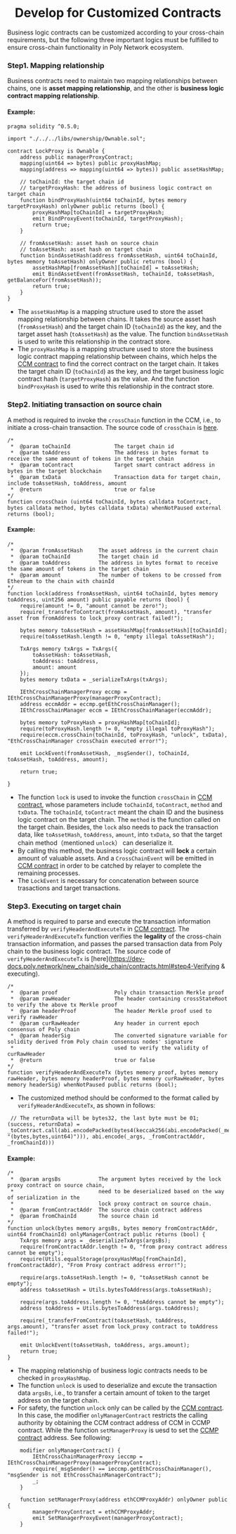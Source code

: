 <h1 align="center">Develop for Customized Contracts</h1>

Business logic contracts can be customized according to your cross-chain requirements, but the following three important logics must be fulfilled to ensure cross-chain functionality in Poly Network ecosystem.


### Step1. Mapping relationship

Business contracts need to maintain two mapping relationships between chains, one is **asset mapping relationship**, and the other is **business logic contract mapping relationship**.

#### Example:

```solidity
pragma solidity ^0.5.0;

import "./../../libs/ownership/Ownable.sol";

contract LockProxy is Ownable {
    address public managerProxyContract;
    mapping(uint64 => bytes) public proxyHashMap;
    mapping(address => mapping(uint64 => bytes)) public assetHashMap;
    
    // toChainId: the target chain id
    // targetProxyHash: the address of business logic contract on target chain
    function bindProxyHash(uint64 toChainId, bytes memory targetProxyHash) onlyOwner public returns (bool) {
        proxyHashMap[toChainId] = targetProxyHash;
        emit BindProxyEvent(toChainId, targetProxyHash);
        return true;
    }
    
    // fromAssetHash: asset hash on source chain 
    // toAssetHash: asset hash on target chain
    function bindAssetHash(address fromAssetHash, uint64 toChainId, bytes memory toAssetHash) onlyOwner public returns (bool) {
        assetHashMap[fromAssetHash][toChainId] = toAssetHash;
        emit BindAssetEvent(fromAssetHash, toChainId, toAssetHash, getBalanceFor(fromAssetHash));
        return true;
    }
}
```
- The `assetHashMap` is a mapping structure used to store the asset mapping relationship between chains. It takes the source asset hash (`fromAssetHash`) and the target chain ID (`toChainId`) as the key, and the target asset hash (`toAssetHash`) as the value. The function `bindAssetHash` is used to write this relationship in the contract store.
- The `proxyHashMap` is a mapping structure used to store the business logic contract mapping relationship between chains, which helps the [CCM contract](https://github.com/polynetwork/eth-contracts/blob/master/contracts/core/cross_chain_manager/interface/IEthCrossChainManager.sol) to find the correct contract on the target chain. It takes the target chain ID (`toChainId`) as the key, and the target business logic contract hash (`targetProxyHash`) as the value. And the function `bindProxyHash` is used to write this relationship in the contract store.

### Step2. Initiating transaction on source chain

A method is required to invoke the `crossChain` function in the CCM, i.e., to initiate a cross-chain transaction. The source code of `crossChain` is [here](https://dev-docs.poly.network/new_chain/side_chain/contracts.html#step3-pushing-transactions).


```solidity
/*  
 *  @param toChainId              The target chain id
 *  @param toAddress              The address in bytes format to receive the same amount of tokens in the target chain
 *  @param toContract             Target smart contract address in bytes in the target blockchain
 *  @param txData                 Transaction data for target chain, include toAssetHash, toAddress, amount
 *  @return                       true or false 
*/
function crossChain (uint64 toChainId, bytes calldata toContract, bytes calldata method, bytes calldata txData) whenNotPaused external returns (bool);
```

#### Example:

```solidity
/*  
 *  @param fromAssetHash     The asset address in the current chain
 *  @param toChainId         The target chain id
 *  @param toAddress         The address in bytes format to receive the same amount of tokens in the target chain 
 *  @param amount            The number of tokens to be crossed from Ethereum to the chain with chainId
*/
function lock(address fromAssetHash, uint64 toChainId, bytes memory toAddress, uint256 amount) public payable returns (bool) {
    require(amount != 0, "amount cannot be zero!");
    require(_transferToContract(fromAssetHash, amount), "transfer asset from fromAddress to lock_proxy contract failed!");
        
    bytes memory toAssetHash = assetHashMap[fromAssetHash][toChainId];
    require(toAssetHash.length != 0, "empty illegal toAssetHash");

    TxArgs memory txArgs = TxArgs({
        toAssetHash: toAssetHash,
        toAddress: toAddress,
        amount: amount
    });
    bytes memory txData = _serializeTxArgs(txArgs);
        
    IEthCrossChainManagerProxy eccmp = IEthCrossChainManagerProxy(managerProxyContract);
    address eccmAddr = eccmp.getEthCrossChainManager();
    IEthCrossChainManager eccm = IEthCrossChainManager(eccmAddr);
        
    bytes memory toProxyHash = proxyHashMap[toChainId];
    require(toProxyHash.length != 0, "empty illegal toProxyHash");
    require(eccm.crossChain(toChainId, toProxyHash, "unlock", txData), "EthCrossChainManager crossChain executed error!");

    emit LockEvent(fromAssetHash, _msgSender(), toChainId, toAssetHash, toAddress, amount);
        
    return true;
    
}
```
- The function `lock` is used to invoke the function `crossChain` in [CCM contract](https://github.com/polynetwork/eth-contracts/blob/master/contracts/core/cross_chain_manager/interface/IEthCrossChainManager.sol), whose parameters include `toChainId`, `toContract`, `method` and `txData`.  The `toChainId`, `toContract` meant the chain ID and the business logic contract on the target chain. The `method` is the function called on the target chain. Besides, the `lock` also needs to pack the transaction data, like  `toAssetHash`, `toAddress`, `amount`, into `txData`, so that the target chain method（mentioned `unlock`） can deserialize it.
- By calling this method, the business logic contract will **lock** a certain amount of valuable assets. And a `CrossChainEvent` will be emitted in [CCM contract](https://github.com/polynetwork/eth-contracts/blob/master/contracts/core/cross_chain_manager/interface/IEthCrossChainManager.sol) in order to be catched by relayer to complete the remaining processes.
- The `LockEvent` is necessary for concatenation between source trasactions and target transactions.


### Step3. Executing on target chain

A method is required to parse and execute the transaction information transferred by `verifyHeaderAndExecuteTx` in [CCM contract](https://github.com/polynetwork/eth-contracts/blob/master/contracts/core/cross_chain_manager/interface/IEthCrossChainManager.sol). 
The `verifyHeaderAndExecuteTx` function verifies the **legality** of the cross-chain transaction information, and passes the parsed transaction data from Poly chain to the business logic contract. 
The source code of `verifyHeaderAndExecuteTx` is [here](https://dev-docs.poly.network/new_chain/side_chain/contracts.html#step4-Verifying & executing).

````solidity
/*  
 *  @param proof                  Poly chain transaction Merkle proof
 *  @param rawHeader              The header containing crossStateRoot to verify the above tx Merkle proof
 *  @param headerProof            The header Merkle proof used to verify rawHeader
 *  @param curRawHeader           Any header in current epoch consensus of Poly chain
 *  @param headerSig              The converted signature variable for solidity derived from Poly chain consensus nodes' signature 
 *                                used to verify the validity of curRawHeader
 *  @return                       true or false
*/
function verifyHeaderAndExecuteTx (bytes memory proof, bytes memory rawHeader, bytes memory headerProof, bytes memory curRawHeader, bytes memory headerSig) whenNotPaused public returns (bool);
````

- The customized method should be conformed to the format called by `verifyHeaderAndExecuteTx`, as shown in follows:

```solidity
 // The returnData will be bytes32, the last byte must be 01;
(success, returnData) = _toContract.call(abi.encodePacked(bytes4(keccak256(abi.encodePacked(_method, "(bytes,bytes,uint64)"))), abi.encode(_args, _fromContractAddr, _fromChainId)))

```

#### Example:

```solidity
/*  
 *  @param argsBs            The argument bytes received by the lock proxy contract on source chain, 
 *                           need to be deserialized based on the way of serialization in the 
 *                           lock proxy contract on source chain.
 *  @param fromContractAddr  The source chain contract address
 *  @param fromChainId       The source chain id
*/
function unlock(bytes memory argsBs, bytes memory fromContractAddr, uint64 fromChainId) onlyManagerContract public returns (bool) {
    TxArgs memory args = _deserializeTxArgs(argsBs);
    require(fromContractAddr.length != 0, "from proxy contract address cannot be empty");
    require(Utils.equalStorage(proxyHashMap[fromChainId], fromContractAddr), "From Proxy contract address error!");
        
    require(args.toAssetHash.length != 0, "toAssetHash cannot be empty");
    address toAssetHash = Utils.bytesToAddress(args.toAssetHash);

    require(args.toAddress.length != 0, "toAddress cannot be empty");
    address toAddress = Utils.bytesToAddress(args.toAddress);

    require(_transferFromContract(toAssetHash, toAddress, args.amount), "transfer asset from lock_proxy contract to toAddress failed!");
        
    emit UnlockEvent(toAssetHash, toAddress, args.amount);
    return true;
}
```

- The mapping relationship of business logic contracts needs to be checked in `proxyHashMap`.
- The function `unlock` is used to deserialize and excute the transaction data `argsBs`, i.e., to transfer a certain amount of token to the target address on the target chain.
- For safety, the function `unlock` only can be called by the [CCM contract](https://github.com/polynetwork/eth-contracts/blob/master/contracts/core/cross_chain_manager/interface/IEthCrossChainManager.sol). In this case, the modifier `onlyManagerContract` restricts the calling authority by obtaining the CCM contract address of CCM in CCMP contract. While the function `setManagerProxy` is uesd to set the [CCMP contract](https://github.com/polynetwork/eth-contracts/blob/master/contracts/core/cross_chain_manager/interface/IEthCrossChainManagerProxy.sol) address. See following:

```solidity
    modifier onlyManagerContract() {
        IEthCrossChainManagerProxy ieccmp = IEthCrossChainManagerProxy(managerProxyContract);
        require(_msgSender() == ieccmp.getEthCrossChainManager(), "msgSender is not EthCrossChainManagerContract");
        _;
    }
    
    function setManagerProxy(address ethCCMProxyAddr) onlyOwner public {
        managerProxyContract = ethCCMProxyAddr;
        emit SetManagerProxyEvent(managerProxyContract);
    }
```
